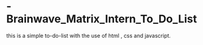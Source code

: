 # -Brainwave_Matrix_Intern_To_Do_List
this is a simple to-do-list with the use of html , css and javascript.
